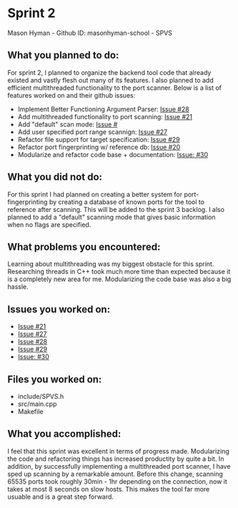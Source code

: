 # Sprint 2
Mason Hyman - Github ID: masonhyman-school - SPVS

## What you planned to do:
For sprint 2, I planned to organize the backend tool code that already existed and vastly flesh out many of its features. I also planned to add efficient multithreaded functionality to the port scanner. Below is a list of features worked on and their github issues:

* Implement Better Functioning Argument Parser: [Issue #28](https://github.com/masonhyman-school/spvs/issues/28)
* Add multithreaded functionality to port scanning: [Issue #21](https://github.com/masonhyman-school/spvs/issues/21)
* Add "default" scan mode: [Issue #](https://github.com/masonhyman-school/spvs/issues/10)
* Add user specified port range scannign: [Issue #27](https://github.com/masonhyman-school/spvs/issues/27)
* Refactor file support for target specification: [Issue #29](https://github.com/masonhyman-school/spvs/issues/29)
* Refactor port fingerprinting w/ reference db: [Issue #20](https://github.com/masonhyman-school/spvs/issues/20)
* Modularize and refactor code base + documentation: [Issue: #30](https://github.com/masonhyman-school/spvs/issues/30)

## What you did not do:
For this sprint I had planned on creating a better system for port-fingerprinting by creating a database of known ports for the tool to reference after scanning. This will be added to the sprint 3 backlog. I also planned to add a "default" scanning mode that gives basic information when no flags are specified.

## What problems you encountered:
Learning about multithreading was my biggest obstacle for this sprint. Researching threads in C++ took much more time than expected because it is a completely new area for me. Modularizing the code base was also a big hassle.

## Issues you worked on:

* [Issue #21](https://github.com/masonhyman-school/spvs/issues/21)
* [Issue #27](https://github.com/masonhyman-school/spvs/issues/27)
* [Issue #28](https://github.com/masonhyman-school/spvs/issues/28)
* [Issue #29](https://github.com/masonhyman-school/spvs/issues/29)
* [Issue: #30](https://github.com/masonhyman-school/spvs/issues/30)

## Files you worked on:

* include/SPVS.h
* src/main.cpp
* Makefile

## What you accomplished:
I feel that this sprint was excellent in terms of progress made. Modularizing the code and refactoring things has increased productity by quite a bit. In addition, by successfully implementing a multithreaded port scanner, I have sped up scanning by a remarkable amount. Before this change, scanning 65535 ports took roughly 30min - 1hr depending on the connection, now it takes at most 8 seconds on slow hosts. This makes the tool far more usuable and is a great step forward.